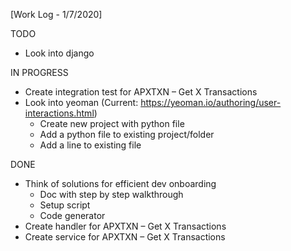 [Work Log - 1/7/2020]

TODO
- Look into django


IN PROGRESS
- Create integration test for APXTXN – Get X Transactions
- Look into yeoman (Current: https://yeoman.io/authoring/user-interactions.html)
    - Create new project with python file
    - Add a python file to existing project/folder
    - Add a line to existing file


DONE
- Think of solutions for efficient dev onboarding
    - Doc with step by step walkthrough
    - Setup script
    - Code generator
- Create handler for APXTXN – Get X Transactions
- Create service for APXTXN – Get X Transactions

